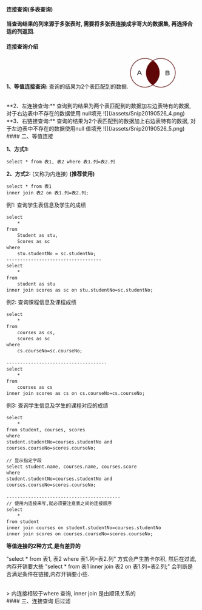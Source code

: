 ####  连接查询(多表查询)

**当查询结果的列来源于多张表时, 需要将多张表连接成宇哥大的数据集, 再选择合适的列返回.**



#### 连接查询介绍

**1、等值连接查询:** 
查询的结果为2个表匹配到的数据.
![](/assets/Snip20190526_3.png)

<br>
**2、左连接查询:** 
查询到的结果为两个表匹配到的数据加左边表特有的数据, 对于右边表中不存在的数据使用 null填充
![](/assets/Snip20190526_4.png)


<br>
**3、右链接查询:**
查询的结果为2个表匹配到的数据加上右边表特有的数据, 对于左边表中不存在的数据使用null 值填充
![](/assets/Snip20190526_5.png)




<br>
#### 二、等值连接

**1、方式1:**
```
select * from 表1, 表2 where 表1.列=表2.列
```

**2、方式2:** (又称为内连接) **(推荐使用)**
```
select * from 表1
inner join 表2 on 表1.列=表2.列;
```

例1: 查询学生表信息及学生的成绩
```
select 
    * 
from
    Student as stu,
    Scores as sc
where 
    stu.studentNo = sc.studentNo;
-----------------------------------
select 
    * 
from 
    student as stu
inner join scores as sc on stu.studentNo=sc.studentNo;

```


例2: 查询课程信息及课程成绩
```
select 
    * 
from
    courses as cs,
    scores as sc
where 
    cs.courseNo=sc.courseNo;

-------------------------------------
select 
    *
from
    courses as cs
inner join scores as cs on cs.courseNo=cs.courseNo;
```


例3: 查询学生信息及学生的课程对应的成绩
```
select 
    *
from student, courses, scores
where
student.studentNo=courses.studentNo and courses.courseNo=scores.courseNo;

// 显示指定字段
select student.name, courses.name, courses.score
where
student.studentNo=courses.studentNo and courses.courseNo=scores.courseNo;

------------------------------------------
// 使用内连接来写,就必须要注意表之间的连接顺序
select 
    * 
from student
inner join courses on student.studentNo=courses.studentNo
inner join scores on courses.courseNo=scores.courseNo;

```



**等值连接的2种方式,是有差异的**
> 
"select * from 表1, 表2 where 表1.列=表2.列" 方式会产生笛卡尔积, 然后在过滤, 内存开销要大些
"select * from 表1 inner join 表2 on 表1.列=表2.列;" 会判断是否满足条件在链接,内存开销要小些.

<br>
> 内连接相较于where 查询, inner join 是由顺讯关系的



<br>
#### 三、连接查询 后过滤



